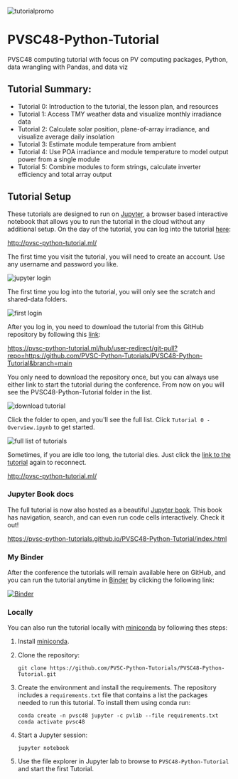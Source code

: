![tutorialpromo](images/tutorial_banner.PNG)

# PVSC48-Python-Tutorial
PVSC48 computing tutorial with focus on PV computing packages, Python, data
wrangling with Pandas, and data viz

## Tutorial Summary:
* Tutorial 0: Introduction to the tutorial, the lesson plan, and resources
* Tutorial 1: Access TMY weather data and visualize monthly irradiance data
* Tutorial 2: Calculate solar position, plane-of-array irradiance, and
  visualize average daily insolation
* Tutorial 3: Estimate module temperature from ambient
* Tutorial 4: Use POA irradiance and module temperature to model output power
  from a single module
* Tutorial 5: Combine modules to form strings, calculate inverter efficiency
  and total array output

## Tutorial Setup
These tutorials are designed to run on [Jupyter](https://jupyter.org), a
browser based interactive notebook that allows you to run the tutorial in the
cloud without any additional setup. On the day of the tutorial, you can log
into the tutorial [here](http://pvsc-python-tutorial.ml/):

http://pvsc-python-tutorial.ml/

The first time you visit the tutorial, you will need to create an account. Use
any username and password you like.

![jupyter login](https://user-images.githubusercontent.com/1385621/119911747-c9bd3600-bf0e-11eb-8f7b-c622d8890f04.png)

The first time you log into the tutorial, you will only see the scratch and shared-data folders.

![first login](https://user-images.githubusercontent.com/1385621/119912003-5cf66b80-bf0f-11eb-874d-67ba2ff1bb66.png)

After you log in, you need to download the tutorial from this GitHub repository by following this
[link](https://pvsc-python-tutorial.ml/hub/user-redirect/git-pull?repo=https://github.com/PVSC-Python-Tutorials/PVSC48-Python-Tutorial&branch=main):

https://pvsc-python-tutorial.ml/hub/user-redirect/git-pull?repo=https://github.com/PVSC-Python-Tutorials/PVSC48-Python-Tutorial&branch=main

You only need to download the repository once, but you can always use either link to start the tutorial during the conference.
From now on you will see the PVSC48-Python-Tutorial folder in the list.

![download tutorial](https://user-images.githubusercontent.com/1385621/119912192-ce361e80-bf0f-11eb-8f62-36e54509fdcc.png)

Click the folder to open, and you'll see the full list. Click `Tutorial 0 - Overview.ipynb` to get started.

![full list of tutorials](https://user-images.githubusercontent.com/1385621/119912314-15241400-bf10-11eb-8a2c-1fc371e0f4e8.png)

Sometimes, if you are idle too long, the tutorial dies. Just click the [link to the tutorial](http://pvsc-python-tutorial.ml/) again to reconnect.

http://pvsc-python-tutorial.ml/

### Jupyter Book docs

The full tutorial is now also hosted as a beautiful [Jupyter book](https://jupyterbook.org/intro.html). This book has navigation, search, and can even run code cells interactively. Check it out!

https://pvsc-python-tutorials.github.io/PVSC48-Python-Tutorial/index.html

### My Binder

After the conference the tutorials will remain available here on GitHub, and you can run
the tutorial anytime in [Binder](https://mybinder.org) by clicking the
following link:

[![Binder](https://mybinder.org/badge_logo.svg)](https://mybinder.org/v2/gh/PVSC-Python-Tutorials/PVSC48-Python-Tutorial/main)

### Locally

You can also run the tutorial locally with
[miniconda](https://docs.conda.io/en/latest/miniconda.html) by following thes
steps:

1. Install [miniconda](https://docs.conda.io/en/latest/miniconda.html).

1. Clone the repository:

   ```
   git clone https://github.com/PVSC-Python-Tutorials/PVSC48-Python-Tutorial.git
   ```

1. Create the environment and install the requirements. The repository includes
   a `requirements.txt` file that contains a list the packages needed to run
   this tutorial. To install them using conda run:

   ```
   conda create -n pvsc48 jupyter -c pvlib --file requirements.txt
   conda activate pvsc48
   ```

1. Start a Jupyter session:

   ```
   jupyter notebook
   ```

1. Use the file explorer in Jupyter lab to browse to `PVSC48-Python-Tutorial`
   and start the first Tutorial.
